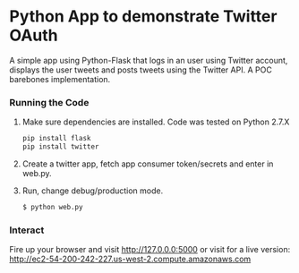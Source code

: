 # Python App to demonstrate Twitter OAuth

A simple app using Python-Flask that logs in an user using Twitter account, displays the user tweets and posts tweets using the Twitter API. A POC barebones implementation.

### Running the Code

1. Make sure dependencies are installed. Code was tested on Python 2.7.X

    ```sh
    pip install flask
    pip install twitter
    ```
2. Create a twitter app, fetch app consumer token/secrets and enter in web.py.

3. Run, change debug/production mode.
    ```sh
    $ python web.py
    ```

### Interact
Fire up your browser and visit http://127.0.0.0:5000
or visit for a live version:  http://ec2-54-200-242-227.us-west-2.compute.amazonaws.com


